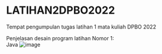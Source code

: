 # LATIHAN2DPBO2022
Tempat pengumpulan tugas latihan 1 mata kuliah DPBO 2022

Penjelasan desain program latihan Nomor 1:\
Java
![image](https://user-images.githubusercontent.com/99600360/154853273-7c7d5ba2-3c0d-46ab-9782-70f9aa67085e.png)
